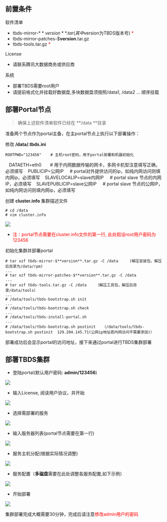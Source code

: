 ## 前置条件
软件清单
* tbds-mirror-$**version**.tar   (其中$version为TBDS版本号) <font color="red">\*</font>
* tbds-mirror-patches-$**version**.tar.gz
* tbds-tools.tar.gz <font color="red">\*</font>

License
* 请联系腾讯大数据商务或供应商

系统
* 部署TBDS需要root用户
* 请提前格式化并挂载好数据盘,多块数据盘须按照/data1, /data2 ... 顺序挂载


## 部署Portal节点

> 确保上述软件清单软件已经在 **/data **目录

准备两个节点作为portal主备，在主portal节点上执行以下部署操作：

修改 **/data/.tbds.ini**

    ROOTPWD="123456"    # 主机root密码，用于portal部署和机器初始化
    DATAETH=eth0        # 用于内网数据传输的网卡，多网卡机型注意填写正确，必须填写
    PUBLICIP=公网IP     # portal对外提供访问的ip，如纯内网访问则填内网ip，必须填写
    SLAVELOCALIP=slave内网IP     # portal slave 节点的内网IP，必须填写
    SLAVEPUBLICIP=slave公网IP     # portal slave 节点的公网IP，如纯内网访问则填内网ip，必须填写


创建 **cluster.info** 集群描述文件

	# cd /data
	# vim cluster.info

![](cluster.info.jpg)

* <font color="red">注：portal节点需要在cluster.info文件的第一行, 此处假设root用户密码为123456</font>

初始化集群并部署portal

    # tar xzf tbds-mirror-$**version**.tar.gz -C /data     (解压安装包，解压后目录为/data/rpm)
    ...
    # tar xzf tbds-mirror-patches-$**version**.tar.gz -C /data
    ...
    # tar xzf tbds-tools.tar.gz -C /data    （解压工具包，解压后目录/data/tools）
    ...
    # /data/tools/tbds-bootstrap.sh init
    ...
    # /data/tools/tbds-bootstrap.sh check
    ...
    # /data/tools/tbds-install-portal.sh
    ...
    # /data/tools/tbds-bootstrap.sh postinit   （/data/tools/tbds-bootstrap.sh postinit  129.204.145.71(公网ip地址若内网访问不需要添加)）

部署成功后会显示portal的访问地址，接下来通过portal进行TBDS集群部署

## 部署TBDS集群
* 登陆portal(默认用户密码: **admin/123456**)

![](初次登陆.jpg)

* 输入License, 阅读用户协议，并开始

![](输入License.jpg)

* 选择需部署的服务

![](选择服务.jpg)

* 输入服务器列表(portal节点需要在第一行)

![](输入服务器列表.jpg)

* 服务主机分配(根据实际情况调整)

![](服务主机分配.jpg)

* 服务配置（**多磁盘**需要在此处调整各服务配置,如下示例）

![](服务配置.jpg)

* 开始部署

![](部署过程.jpg)

集群部署完成大概需要30分钟，完成后请注意<font color="red">修改admin用户的密码</font>



